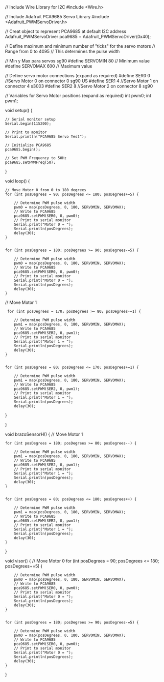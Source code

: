// Include Wire Library for I2C
#include <Wire.h>

// Include Adafruit PCA9685 Servo Library
#include <Adafruit_PWMServoDriver.h>

// Creat object to represent PCA9685 at default I2C address
Adafruit_PWMServoDriver pca9685 = Adafruit_PWMServoDriver(0x40);

// Define maximum and minimum number of "ticks" for the servo motors
// Range from 0 to 4095
// This determines the pulse width

// Min y Max para servos sg90
#define SERVOMIN  80  // Minimum value
#define SERVOMAX  600  // Maximum value

// Define servo motor connections (expand as required)
#define SER0  0   //Servo Motor 0 on connector 0 sg90 US
#define SER1  4  //Servo Motor 1 on connector 4 s3003
#define SER2  8   //Servo Motor 2 on connector 8 sg90

// Variables for Servo Motor positions (expand as required)
int pwm0;
int pwm1;

void setup() {

    // Serial monitor setup
    Serial.begin(115200);

    // Print to monitor
    Serial.println("PCA9685 Servo Test");

    // Initialize PCA9685
    pca9685.begin();

    // Set PWM Frequency to 50Hz
    pca9685.setPWMFreq(50);

}

void loop() {

 
    // Move Motor 0 from 0 to 180 degrees
    for (int posDegrees = 90; posDegrees <= 180; posDegrees+=5) {

        // Determine PWM pulse width
        pwm0 = map(posDegrees, 0, 180, SERVOMIN, SERVOMAX);
        // Write to PCA9685
        pca9685.setPWM(SER0, 0, pwm0);
        // Print to serial monitor
        Serial.print("Motor 0 = ");
        Serial.println(posDegrees);
        delay(30);
    }


    for (int posDegrees = 180; posDegrees >= 90; posDegrees-=5) {

        // Determine PWM pulse width
        pwm0 = map(posDegrees, 0, 180, SERVOMIN, SERVOMAX);
        // Write to PCA9685
        pca9685.setPWM(SER0, 0, pwm0);
        // Print to serial monitor
        Serial.print("Motor 0 = ");
        Serial.println(posDegrees);
        delay(30);
    }

  // Move Motor 1 

     for (int posDegrees = 170; posDegrees >= 80; posDegrees-=1) {

        // Determine PWM pulse width
        pwm1 = map(posDegrees, 0, 180, SERVOMIN, SERVOMAX);
        // Write to PCA9685
        pca9685.setPWM(SER2, 0, pwm1);
        // Print to serial monitor
        Serial.print("Motor 1 = ");
        Serial.println(posDegrees);
        delay(30);
    }


    for (int posDegrees = 80; posDegrees <= 170; posDegrees+=1) {

        // Determine PWM pulse width
        pwm1 = map(posDegrees, 0, 180, SERVOMIN, SERVOMAX);
        // Write to PCA9685
        pca9685.setPWM(SER2, 0, pwm1);
        // Print to serial monitor
        Serial.print("Motor 1 = ");
        Serial.println(posDegrees);
        delay(30);
  }


}

void brazoSensorH() {
    // Move Motor 1 

    for (int posDegrees = 180; posDegrees >= 80; posDegrees--) {

        // Determine PWM pulse width
        pwm1 = map(posDegrees, 0, 180, SERVOMIN, SERVOMAX);
        // Write to PCA9685
        pca9685.setPWM(SER2, 0, pwm1);
        // Print to serial monitor
        Serial.print("Motor 1 = ");
        Serial.println(posDegrees);
        delay(30);
    }


    for (int posDegrees = 80; posDegrees <= 180; posDegrees++) {

        // Determine PWM pulse width
        pwm1 = map(posDegrees, 0, 180, SERVOMIN, SERVOMAX);
        // Write to PCA9685
        pca9685.setPWM(SER2, 0, pwm1);
        // Print to serial monitor
        Serial.print("Motor 1 = ");
        Serial.println(posDegrees);
        delay(30);
    }
}

void visor() {
        // Move Motor 0
    for (int posDegrees = 90; posDegrees <= 180; posDegrees+=5) {

        // Determine PWM pulse width
        pwm0 = map(posDegrees, 0, 180, SERVOMIN, SERVOMAX);
        // Write to PCA9685
        pca9685.setPWM(SER0, 0, pwm0);
        // Print to serial monitor
        Serial.print("Motor 0 = ");
        Serial.println(posDegrees);
        delay(30);
    }


    for (int posDegrees = 180; posDegrees >= 90; posDegrees-=5) {

        // Determine PWM pulse width
        pwm0 = map(posDegrees, 0, 180, SERVOMIN, SERVOMAX);
        // Write to PCA9685
        pca9685.setPWM(SER0, 0, pwm0);
        // Print to serial monitor
        Serial.print("Motor 0 = ");
        Serial.println(posDegrees);
        delay(30);
    }   
}